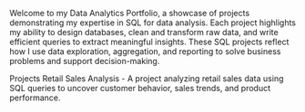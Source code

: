 Welcome to my Data Analytics Portfolio, a showcase of projects demonstrating my expertise in SQL for data analysis. Each project highlights my ability to design databases, clean and transform raw data, and write efficient queries to extract meaningful insights. These SQL projects reflect how I use data exploration, aggregation, and reporting to solve business problems and support decision-making.

Projects
Retail Sales Analysis - A project analyzing retail sales data using SQL queries to uncover customer behavior, sales trends, and product performance.
